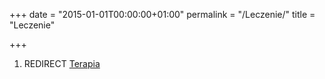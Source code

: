 +++
date = "2015-01-01T00:00:00+01:00"
permalink = "/Leczenie/"
title = "Leczenie"

+++

1.  REDIRECT [Terapia](/atopedia/Terapia "wikilink")
